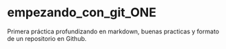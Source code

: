 # empezando_con_git_ONE
Primera práctica profundizando en markdown, buenas practicas y formato de un repositorio en Github.
